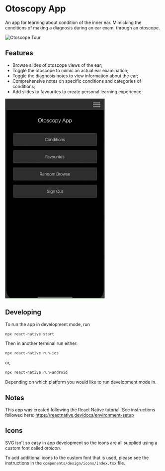 # Otoscopy App

An app for learning about condition of the inner ear. Mimicking the conditions
of making a diagnosis during an ear exam, through an otoscope.

![Otoscope Tour](docs/otoapp-otoscope-tour.gif 'Otoscope Showcase')

## Features

- Browse slides of otoscope views of the ear;
- Toggle the otoscope to mimic an actual ear examination;
- Toggle the diagnosis notes to view information about the ear;
- Comprehensive notes on specific conditions and categories of conditions;
- Add slides to favourites to create personal learning experience.

![Fact sheet Tour](docs/otoapp-factsheet-tour.gif "Fact sheet Showcase")

## Developing

To run the app in development mode, run

```bash
npx react-native start
```

Then in another terminal run either:

```bash
npx react-native run-ios
```

or,

```bash
npx react-native run-android
```

Depending on which platform you would like to run development mode in.

## Notes

This app was created following the React Native tutorial. See instructions
followed here: https://reactnative.dev/docs/environment-setup

## Icons

SVG isn't so easy in app development so the icons are all supplied using a
custom font called _otoicon_.

To add additional icons to the custom font that is used, please see the
instructions in the `components/design/icons/index.tsx` file.
